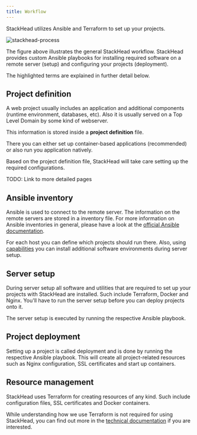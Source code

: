 ```yaml
---
title: Workflow
---
```


StackHead utilizes Ansible and Terraform to set up your projects.

![stackhead-process]

The figure above illustrates the general StackHead workflow.
StackHead provides custom Ansible playbooks for installing required software on a remote server (setup) and configuring your projects (deployment).

The highlighted terms are explained in further detail below.

[stackhead-process]: /img/docs/StackHead-process.png "StackHead process"

## Project definition

A web project usually includes an application and additional components (runtime environment, databases, etc).
Also it is usually served on a Top Level Domain by some kind of webserver.

This information is stored inside a **project definition** file.

There you can either set up container-based applications (recommended) or also run you application natively.

Based on the project definition file, StackHead will take care setting up the required configurations.

TODO: Link to more detailed pages

## Ansible inventory

Ansible is used to connect to the remote server.
The information on the remote servers are stored in a inventory file.
For more information on Ansible inventories in general, please have a look at the [official Ansible documentation](https://docs.ansible.com/ansible/latest/user_guide/intro_inventory.html).

For each host you can define which projects should run there. Also, using [capabilities](../configuration/capabilities.md) you can install additional software environments during server setup.

## Server setup

During server setup all software and utilities that are required to set up your projects with StackHead are installed.
Such include Terraform, Docker and Nginx. You'll have to run the server setup before you can deploy projects onto it.

The server setup is executed by running the respective Ansible playbook.

## Project deployment

Setting up a project is called deployment and is done by running the respective Ansible playbook.
This will create all project-related resources such as Nginx configuration, SSL certificates and start up containers.

## Resource management

StackHead uses Terraform for creating resources of any kind.
Such include configuration files, SSL certificates and Docker containers.

While understanding how we use Terraform is not required for using StackHead,
you can find out more in the [technical documentation](../technical-documentation/workflow.md) if you are interested.